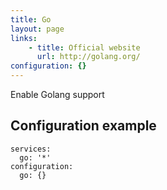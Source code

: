 ```yaml
---
title: Go
layout: page
links:
    - title: Official website
      url: http://golang.org/
configuration: {}
---
```

Enable Golang support

## Configuration example

    services:
      go: '*'
    configuration:
      go: {}
